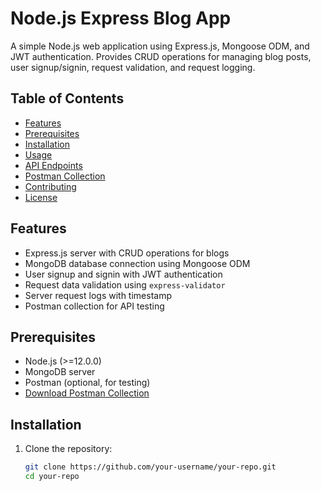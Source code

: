# Node.js Express Blog App

A simple Node.js web application using Express.js, Mongoose ODM, and JWT authentication. Provides CRUD operations for managing blog posts, user signup/signin, request validation, and request logging.

## Table of Contents

- [Features](#features)
- [Prerequisites](#prerequisites)
- [Installation](#installation)
- [Usage](#usage)
- [API Endpoints](#api-endpoints)
- [Postman Collection](#postman-collection)
- [Contributing](#contributing)
- [License](#license)

## Features

- Express.js server with CRUD operations for blogs
- MongoDB database connection using Mongoose ODM
- User signup and signin with JWT authentication
- Request data validation using `express-validator`
- Server request logs with timestamp
- Postman collection for API testing

## Prerequisites

- Node.js (>=12.0.0)
- MongoDB server
- Postman (optional, for testing)
- [Download Postman Collection]([./postman_collection.json](https://universal-star-350473.postman.co/workspace/New-Team-Workspace~ac34a62d-d67f-40a3-8da9-7a28bffb5aa9/collection/30678801-c44bad3a-333f-4c2d-87ed-56560b63ef37?action=share&creator=30678801)https://universal-star-350473.postman.co/workspace/New-Team-Workspace~ac34a62d-d67f-40a3-8da9-7a28bffb5aa9/collection/30678801-c44bad3a-333f-4c2d-87ed-56560b63ef37?action=share&creator=30678801)

## Installation

1. Clone the repository:

   ```bash
   git clone https://github.com/your-username/your-repo.git
   cd your-repo
